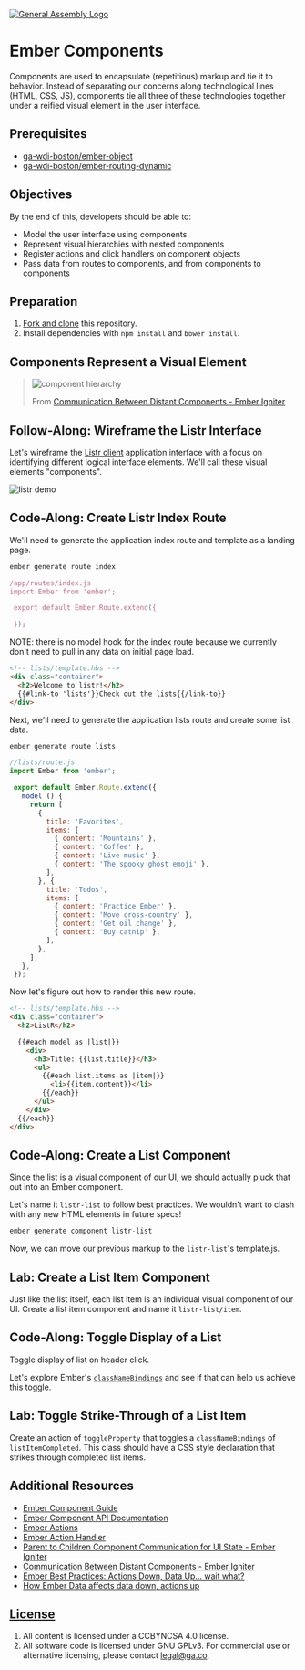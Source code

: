 [![General Assembly Logo](https://camo.githubusercontent.com/1a91b05b8f4d44b5bbfb83abac2b0996d8e26c92/687474703a2f2f692e696d6775722e636f6d2f6b6538555354712e706e67)](https://generalassemb.ly/education/web-development-immersive)

# Ember Components

Components are used to encapsulate (repetitious) markup and tie it to behavior.
Instead of separating our concerns along technological lines (HTML, CSS, JS),
components tie all three of these technologies together under a reified visual
element in the user interface.

## Prerequisites

-   [ga-wdi-boston/ember-object](https://github.com/ga-wdi-boston/ember-object)
-   [ga-wdi-boston/ember-routing-dynamic](https://github.com/ga-wdi-boston/ember-routing-dynamic)

## Objectives

By the end of this, developers should be able to:

-   Model the user interface using components
-   Represent visual hierarchies with nested components
-   Register actions and click handlers on component objects
-   Pass data from routes to components, and from components to components

## Preparation

1.  [Fork and clone](https://github.com/ga-wdi-boston/meta/wiki/ForkAndClone)
    this repository.
1.  Install dependencies with `npm install` and `bower install`.

## Components Represent a Visual Element

> ![component hierarchy](https://cloud.githubusercontent.com/assets/388761/12339386/dc1cc062-bae2-11e5-85be-ae33da715b2c.png)
>
> From [Communication Between Distant Components - Ember Igniter](http://emberigniter.com/communication-between-distant-components/)

## Follow-Along: Wireframe the Listr Interface

Let's wireframe the [Listr
client](https://github.com/ga-wdi-boston/listr-client) application interface
with a focus on identifying different logical interface elements. We'll call
these visual elements "components".

![listr demo](https://cloud.githubusercontent.com/assets/388761/12339395/e809372a-bae2-11e5-8073-89bcee5a7351.png)

## Code-Along: Create Listr Index Route

We'll need to generate the application index route and template as a landing page.

```js
ember generate route index
```

```js
/app/routes/index.js
import Ember from 'ember';

 export default Ember.Route.extend({

 });
```

NOTE: there is no model hook for the index route because we currently don't need to pull in any data on initial page load.


```html
<!-- lists/template.hbs -->
<div class="container">
  <h2>Welcome to listr!</h2>
  {{#link-to 'lists'}}Check out the lists{{/link-to}}
</div>
```

Next, we'll need to generate the application lists route and create some list data.

```js
ember generate route lists
```

```js
//lists/route.js
import Ember from 'ember';

 export default Ember.Route.extend({
   model () {
     return [
       {
         title: 'Favorites',
         items: [
           { content: 'Mountains' },
           { content: 'Coffee' },
           { content: 'Live music' },
           { content: 'The spooky ghost emoji' },
         ],
       }, {
         title: 'Todos',
         items: [
           { content: 'Practice Ember' },
           { content: 'Move cross-country' },
           { content: 'Get oil change' },
           { content: 'Buy catnip' },
         ],
       },
     ];
   },
 });
```

Now let's figure out how to render this new route.

```html
<!-- lists/template.hbs -->
<div class="container">
  <h2>ListR</h2>

  {{#each model as |list|}}
    <div>
      <h3>Title: {{list.title}}</h3>
      <ul>
        {{#each list.items as |item|}}
          <li>{{item.content}}</li>
        {{/each}}
      </ul>
    </div>
  {{/each}}
</div>
```

## Code-Along: Create a List Component

Since the list is a visual component of our UI, we should actually pluck that
out into an Ember component.

Let's name it `listr-list` to follow best practices. We wouldn't want to clash
with any new HTML elements in future specs!

```js
ember generate component listr-list
```

Now, we can move our previous markup to the `listr-list`'s template.js.

## Lab: Create a List Item Component

Just like the list itself, each list item is an individual visual component of
our UI. Create a list item component and name it `listr-list/item`.

## Code-Along: Toggle Display of a List

Toggle display of list on header click.

Let's explore Ember's [`classNameBindings`](https://guides.emberjs.com/v1.10.0/components/customizing-a-components-element/)
and see if that can help us achieve this toggle.

## Lab: Toggle Strike-Through of a List Item

Create an action of `toggleProperty` that toggles a `classNameBindings` of
`listItemCompleted`. This class should have a CSS style declaration that
strikes through completed list items.

## Additional Resources

-   [Ember Component Guide](http://guides.emberjs.com/v2.5.0/components/defining-a-component/)
-   [Ember Component API Documentation](http://emberjs.com/api/classes/Ember.Component.html)
-   [Ember Actions](https://guides.emberjs.com/v2.5.0/templates/actions/)
-   [Ember Action Handler](http://emberjs.com/api/classes/Ember.ActionHandler.html#method_send)
-   [Parent to Children Component Communication for UI State - Ember Igniter](http://emberigniter.com/parent-to-children-component-communication/)
-   [Communication Between Distant Components - Ember Igniter](http://emberigniter.com/communication-between-distant-components/)
-   [Ember Best Practices: Actions Down, Data Up... wait what?](https://dockyard.com/blog/2015/10/14/best-practices-data-down-actions-up)
-   [How Ember Data affects data down, actions up](http://www.samselikoff.com/blog/how-ember-data-affects-data-down-actions-up/)

## [License](LICENSE)

1.  All content is licensed under a CC­BY­NC­SA 4.0 license.
1.  All software code is licensed under GNU GPLv3. For commercial use or
    alternative licensing, please contact legal@ga.co.
